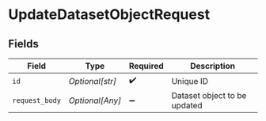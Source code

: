 # UpdateDatasetObjectRequest


## Fields

| Field                        | Type                         | Required                     | Description                  |
| ---------------------------- | ---------------------------- | ---------------------------- | ---------------------------- |
| `id`                         | *Optional[str]*              | :heavy_check_mark:           | Unique ID                    |
| `request_body`               | *Optional[Any]*              | :heavy_minus_sign:           | Dataset object to be updated |